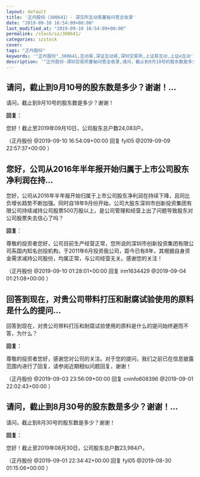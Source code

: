 ```yaml
---
layout: default
title: '正丹股份（300641）- 深交所互动易董秘问答全收录'
date: "2019-09-10 16:54:09+00:00"
last_modified_at: "2019-09-10 16:54:09+00:00"
permalink: /stock/sz/300641/
categories: szstock
cover: 
tags: "正丹股份"
keywords: '"正丹股份",300641,互动易,深证互动易,深圳交易所,上证易互动,上证e互动'
description: '"正丹股份-深圳交易所董秘问答全收录,请问，截止到9月10号的股东数是多少？谢谢！"'
---
```


## 请问，截止到9月10号的股东数是多少？谢谢！...

请问，截止到9月10号的股东数是多少？谢谢！

**回复**：

您好！截止至2019年09月10日，公司股东总户数24,083户。 

（正丹股份  @2019-09-10 16:54:09+00:00 回复 fyl05  @2019-09-09 22:57:37+00:00 ）

## 您好，公司从2016年半年报开始归属于上市公司股东净利润在持...

您好，公司从2016年半年报开始归属于上市公司股东净利润在持续下降，且同比负增长趋势不断加强。同时自18年9月份开始，公司大股东深圳市创新投资集团有限公司持续减持公司股票500万股以上，是公司管理和经营上出了问题导致股东对公司股票失去信心了吗？

**回复**：

尊敬的投资者您好，公司目前生产经营正常，您所说的深圳市创新投资集团有限公司系国内知名创投机构，于2011年6月投资我公司，距今已有8年，其根据自身资金需求减持公司股份，均属正常，与公司经营无关。感谢您的关注！ 

（正丹股份  @2019-09-10 01:28:01+00:00 回复 irm1634429  @2019-09-04 01:21:08+00:00 ）

## 回答到现在，对贵公司带料打压和耐腐试验使用的原料是什么的提问...

回答到现在，对贵公司带料打压和耐腐试验使用的原料是什么的提问始终避而不答，为什么？

**回复**：

尊敬的投资者您好，感谢您对公司的关注。对于您的提问，我们之前已在信息披露范围内进行了回复，请参阅近期相似问题回复，谢谢！ 

（正丹股份  @2019-09-03 23:56:09+00:00 回复 cninfo608396  @2019-09-01 22:02:43+00:00 ）

## 请问，截止到8月30号的股东数是多少？谢谢！...

请问，截止到8月30号的股东数是多少？谢谢！

**回复**：

您好！截止至2019年08月30日，公司股东总户数23,984户。 

（正丹股份  @2019-09-01 22:34:42+00:00 回复 fyl05  @2019-08-30 01:15:06+00:00 ）


